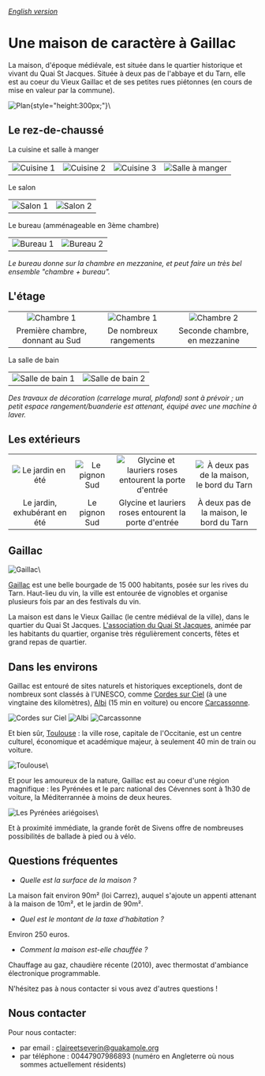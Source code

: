 *[English version](index.en.html)*

Une maison de caractère à Gaillac
=================================


La maison, d'époque médiévale, est située dans le quartier historique et vivant
du Quai St Jacques. Située à deux pas de l'abbaye et du Tarn, elle est au coeur
du Vieux Gaillac et de ses petites rues piétonnes (en cours de mise en valeur
par la commune).

![Plan](imgs/plan.png){style="height:300px;"}\ 

Le rez-de-chaussé
-----------------

La cuisine et salle à manger

|   |   |   |   |
|:-:|:-:|:-:|:-:|
| ![Cuisine 1](imgs/cuisine.jpg) | ![Cuisine 2](imgs/cuisine2.jpg) |  ![Cuisine 3](imgs/cuisine3.jpg) | ![Salle à manger](imgs/salleamanger.jpg) | 

Le salon

|   |   |
|:-:|:-:|
| ![Salon 1](imgs/salon1.jpg) | ![Salon 2](imgs/salon2.jpg) | 

Le bureau (amménageable en 3ème chambre)

|   |   |
|:-:|:-:|
| ![Bureau 1](imgs/bureau1.jpg) | ![Bureau 2](imgs/bureau2.jpg) | 

*Le bureau donne sur la chambre en mezzanine, et peut faire un très bel ensemble
"chambre + bureau".*

L'étage
-------

|   |   |   |
|:-:|:-:|:-:|
| ![Chambre 1](imgs/chambre1.jpg) | ![Chambre 1](imgs/chambre1-2.jpg) | ![Chambre 2](imgs/mezzanine.jpg) | 
| Première chambre, donnant au Sud | De nombreux rangements | Seconde chambre, en mezzanine |

La salle de bain

|   |   |
|:-:|:-:|
| ![Salle de bain 1](imgs/sdb.jpg) | ![Salle de bain 2](imgs/sdb2.jpg) | 

*Des travaux de décoration (carrelage mural, plafond) sont à prévoir ; un petit
espace rangement/buanderie est attenant, équipé avec une machine à laver.*


Les extérieurs
--------------

|   |   |   |   |
|:-:|:-:|:-:|:-:|
| ![Le jardin en été](imgs/jardin.jpg) | ![Le pignon Sud](imgs/pignon.jpg) | ![Glycine et lauriers roses entourent la porte d'entrée](imgs/rue.jpg) | ![À deux pas de la maison, le bord du Tarn](imgs/tarn.jpg) | 
| Le jardin, exhubérant en été | Le pignon Sud   | Glycine et lauriers roses entourent la porte d'entrée  |  À deux pas de la maison, le bord du Tarn |



Gaillac
-------

![Gaillac](imgs/gaillac.jpg)\ 

[Gaillac](https://fr.wikipedia.org/wiki/Gaillac) est une belle bourgade de 15
000 habitants, posée sur les rives du Tarn. Haut-lieu du vin, la ville est
entourée de vignobles et organise plusieurs fois par an des festivals du vin.

La maison est dans le Vieux Gaillac (le centre médiéval de la ville), dans le quartier
du Quai St Jacques. [L'association du Quai St
Jacques](https://www.facebook.com/AssociationDuQuaiSaintJacques), animée par les
habitants du quartier, organise très régulièrement concerts, fêtes et grand
repas de quartier.

Dans les environs
-----------------

Gaillac est entouré de sites naturels et historiques exceptionels, dont de
nombreux sont classés à l'UNESCO, comme [Cordes sur
Ciel](http://www.cordessurciel.fr/) (à une vingtaine des kilomètres), [Albi](www.albi-tourisme.fr) (15 min en voiture) ou encore [Carcassonne](http://www.tourisme-carcassonne.fr).

![Cordes sur Ciel](imgs/cordes.jpg "Cordes sur Ciel") ![Albi](imgs/albi.jpg "Le centre d'Albi") ![Carcassonne](imgs/carcassonne.jpg "La ville fortifiée de Carcassonne")

Et bien sûr, [Toulouse](http://www.toulouse-tourisme.com/) : la ville rose, capitale de l'Occitanie, est un centre culturel,
économique et académique majeur, à seulement 40 min de train ou voiture.

![Toulouse](imgs/toulouse.jpg "Vue aérienne de Toulouse")\ 

Et pour les amoureux de la nature, Gaillac est au coeur d'une région magnifique : les Pyrénées et le parc national des Cévennes sont à 1h30 de voiture, la Méditerrannée à moins de deux heures.

![Les Pyrénées ariégoises](imgs/pyrenees.jpg "Les Pyrénées ariégoises")\ 

Et à proximité immédiate, la grande forêt de Sivens offre de nombreuses
possibilités de ballade à pied ou à vélo.

Questions fréquentes
--------------------

- *Quelle est la surface de la maison ?*

La maison fait environ 90m² (loi Carrez), auquel s'ajoute un appenti attenant à
la maison de 10m², et le jardin de 90m².

- *Quel est le montant de la taxe d'habitation ?*

Environ 250 euros.

- *Comment la maison est-elle chauffée ?*

Chauffage au gaz, chaudière récente (2010), avec thermostat d'ambiance électronique programmable.


N'hésitez pas à nous contacter si vous avez d'autres questions !

Nous contacter
--------------

Pour nous contacter:

- par email : [claireetseverin@guakamole.org](mailto:claireetseverin@guakamole.org)
- par téléphone : 00447907986893 (numéro en Angleterre où nous sommes
  actuellement résidents)

